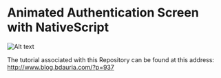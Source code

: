 # Animated Authentication Screen with NativeScript

![Alt text](https://github.com/bdauria/tns-animated-auth-screen/blob/master/final_gradient.png)

The tutorial associated with this Repository can be found at this address: http://www.blog.bdauria.com/?p=937
